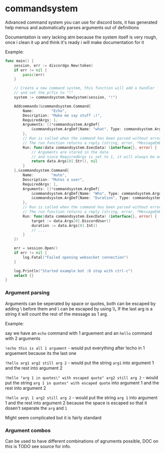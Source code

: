# commandsystem

Advanced command system you can use for discord bots, it has generated help menus and automatically parses arguments out of definitions

Documentation is very lacking atm because the system itself is very rough, once i clean it up and think it's ready i will make documentation for it

Example:

```go
func main() {
    session, err := discordgo.New(token)
    if err != nil {
        panic(err)
    }

    // Create a new command system, this function will add a handler
    // and set the prfix to "!"
    system := commandsystem.NewSystem(session, "!")

    Addcommands(&commandsystem.Command{
        Name:        "Echo",
        Description: "Make me say stuff ;)",
        RequiredArgs: 1,
        Arguments: []*commandsystem.ArgDef{
            &commandsystem.ArgDef{Name: "what", Type: commandsystem.ArgumentString},
        },
        // Run is called when the command has been parsed without errors
        // The run function returns a reply (string, error, *MessageEmbed or CommandResponse) and an error
        Run: func(data commandsystem.ExecData) (interface{}, error) {
            // Arguments are stored in the data
            // and since RequiredArgs is set to 1, it will always be available
            return data.Args[0].Str(), nil
        }
    },&commandsystem.Command{
        Name:        "mute",
        Description: "Mutes a user",
        RequiredArgs: 1,
        Arguments: []*commandsystem.ArgDef{
            &commandsystem.ArgDef{Name: "Who", Type: commandsystem.ArgumentUser},
            &commandsystem.ArgDef{Name: "Duration", Type: commandsystem.ArgumentNumber, Default: 10},
        },
        // Run is called when the command has been parsed without errors
        // The run function returns a reply (string, error, *MessageEmbed or CommandResponse) and an error
        Run: func(data commandsystem.ExecData) (interface{}, error) {
            target := data.Args[0].DiscordUser()
            duration := data.Args[0].Int()
            // ....
        }
    })

    err = session.Open()
    if err != nil {
        log.Fatal("Failed opening websocket connection")
    }

    log.Println("Started example bot :D stop with ctrl-c")
    select {}
}
```

### Argument parsing

Arguments can be seperated by space or quotes, both can be escaped by adding \ before them and \ can be escaped by using \\\\,
If the last arg is a string it will count the rest of the message as 1 arg.

Example:

say we have an `echo` command with 1 arguement
and an `hello` command with 2 arguments

`!echo this is all 1 argument` - would put everything after !echo in 1 arguement because its the last one

`!hello arg1 arg2 still arg 2` - would put the string `arg1` into argument 1 and the rest into argument 2

`!hello "arg 1 in quotes\" with escaped quote" arg2 still arg 2` - would put the string `arg 1 in quotes" with escaped quote` into argument 1 and the rest into argument 2

`!hello arg\ 1 arg2 still arg 2` - would put the string `arg 1` into argument 1 and the rest into argument 2 because the space is escaped so that it dosen't seperate the `arg` and `1`

Might seem complicated but it is fairly standard

### Argument combos

Can be used to have different combinations of agruments possible, DOC on this is TODO see source for info.
